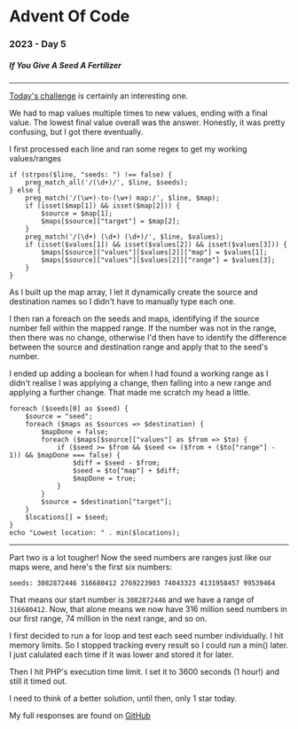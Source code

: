 # Advent Of Code

### 2023 - Day 5

##### If You Give A Seed A Fertilizer

---

[Today's challenge](https://adventofcode.com/2023/day/2) is certainly an interesting one.

We had to map values multiple times to new values, ending with a final value. The lowest final value overall was the answer.
Honestly, it was pretty confusing, but I got there eventually.

I first processed each line and ran some regex to get my working values/ranges

```
if (strpos($line, "seeds: ") !== false) {
    preg_match_all('/(\d+)/', $line, $seeds);
} else {
    preg_match('/(\w+)-to-(\w+) map:/', $line, $map);
    if (isset($map[1]) && isset($map[2])) {
        $source = $map[1];
        $maps[$source]["target"] = $map[2];
    }
    preg_match('/(\d+) (\d+) (\d+)/', $line, $values);
    if (isset($values[1]) && isset($values[2]) && isset($values[3])) {
        $maps[$source]["values"][$values[2]]["map"] = $values[1];
        $maps[$source]["values"][$values[2]]["range"] = $values[3];
    }
}
```
As I built up the map array, I let it dynamically create the source and destination names so I didn't have to manually type each one.

I then ran a foreach on the seeds and maps, identifying if the source number fell within the mapped range.
If the number was not in the range, then there was no change, otherwise I'd then have to identify the difference between the source and destination range and apply that to the seed's number.

I ended up adding a boolean for when I had found a working range as I didn't realise I was applying a change, then falling into a new range and applying a further change. That made me scratch my head a little.

```
foreach ($seeds[0] as $seed) {
    $source = "seed";
    foreach ($maps as $sources => $destination) {
        $mapDone = false;
        foreach ($maps[$source]["values"] as $from => $to) {
            if ($seed >= $from && $seed <= ($from + ($to["range"] - 1)) && $mapDone === false) {
                $diff = $seed - $from;
                $seed = $to["map"] + $diff;
                $mapDone = true;
            }
        }
        $source = $destination["target"];
    }
    $locations[] = $seed;
}
echo "Lowest location: " . min($locations);
```
---
Part two is a lot tougher!
Now the seed numbers are ranges just like our maps were, and here's the first six numbers:

```
seeds: 3082872446 316680412 2769223903 74043323 4131958457 99539464
```

That means our start number is `3082872446` and we have a range of `316680412`.
Now, that alone means we now have 316 million seed numbers in our first range, 74 million in the next range, and so on.

I first decided to run a for loop and test each seed number individually.
I hit memory limits. So I stopped tracking every result so I could run a min() later. I just calulated each time if it was lower and stored it for later.

Then I hit PHP's execution time limit. I set it to 3600 seconds (1 hour!) and still it timed out.

I need to think of a better solution, until then, only 1 star today.

My full responses are found on [GitHub](https://github.com/benyafai/adventofcode/tree/main/2023/05)